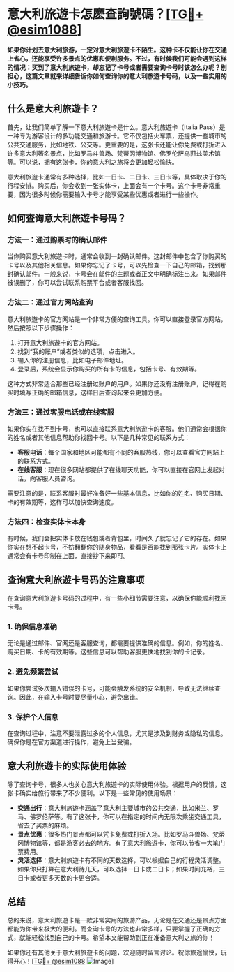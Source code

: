 # 意大利旅遊卡怎麽查詢號碼？[[TG💪+ @esim1088](https://t.me/s/esim1088)]

**如果你计划去意大利旅游，一定对意大利旅遊卡不陌生。这种卡不仅能让你在交通上省心，还能享受许多景点的优惠和便利服务。不过，有时候我们可能会遇到这样的情况：买到了意大利旅遊卡，却忘记了卡号或者需要查询卡号时该怎么办呢？别担心，这篇文章就来详细告诉你如何查询你的意大利旅遊卡号码，以及一些实用的小技巧。**

## 什么是意大利旅遊卡？

首先，让我们简单了解一下意大利旅遊卡是什么。意大利旅遊卡（Italia Pass）是一种专为游客设计的多功能交通和旅游卡。它不仅包括火车票，还提供一些城市的公共交通服务，比如地铁、公交等。更重要的是，这张卡还能让你免费或打折进入许多意大利著名景点，比如罗马斗兽场、梵蒂冈博物馆、佛罗伦萨乌菲兹美术馆等。可以说，拥有这张卡，你的意大利之旅将会更加轻松愉快。

意大利旅遊卡通常有多种选择，比如一日卡、二日卡、三日卡等，具体取决于你的行程安排。购买后，你会收到一张实体卡，上面会有一个卡号。这个卡号非常重要，因为很多时候你需要输入卡号才能享受某些优惠或者进行一些操作。

## 如何查询意大利旅遊卡号码？

### 方法一：通过购票时的确认邮件

当你购买意大利旅遊卡时，通常会收到一封确认邮件。这封邮件中包含了你购买的卡号以及其他相关信息。如果你忘记了卡号，可以先检查一下自己的邮箱，找到那封确认邮件。一般来说，卡号会在邮件的主题或者正文中明确标注出来。如果邮件被误删了，你可以尝试联系购票平台或者客服找回。

### 方法二：通过官方网站查询

意大利旅遊卡的官方网站是一个非常方便的查询工具。你可以直接登录官方网站，然后按照以下步骤操作：

1. 打开意大利旅遊卡的官方网站。
2. 找到“我的账户”或者类似的选项，点击进入。
3. 输入你的注册信息，比如电子邮件地址。
4. 登录后，系统会显示你购买的所有卡的信息，包括卡号、有效期等。

这种方式非常适合那些已经注册过账户的用户。如果你还没有注册账户，记得在购买时填写正确的邮箱信息，这样日后查询起来会更加方便。

### 方法三：通过客服电话或在线客服

如果你实在找不到卡号，也可以直接联系意大利旅遊卡的客服。他们通常会根据你的姓名或者其他信息帮助你找回卡号。以下是几种常见的联系方式：

- **客服电话**：每个国家和地区可能都有不同的客服热线，你可以查看官方网站上的联系方式。
- **在线客服**：现在很多网站都提供了在线聊天功能，你可以直接在官网上发起对话，向客服人员咨询。

需要注意的是，联系客服时最好准备好一些基本信息，比如你的姓名、购买日期、卡的有效期等，这样可以加快查询速度。

### 方法四：检查实体卡本身

有时候，我们会把实体卡放在钱包或者背包里，时间久了就忘记了它的存在。如果你实在想不起卡号，不妨翻翻你的随身物品，看看是否能找到那张卡片。实体卡上通常会有卡号印制在上面，直接抄下来即可。

## 查询意大利旅遊卡号码的注意事项

在查询意大利旅遊卡号码的过程中，有一些小细节需要注意，以确保你能顺利找回卡号。

### 1. 确保信息准确

无论是通过邮件、官网还是客服查询，都需要提供准确的信息。例如，你的姓名、购买日期、卡的有效期等。这些信息可以帮助客服更快地找到你的卡记录。

### 2. 避免频繁尝试

如果你尝试多次输入错误的卡号，可能会触发系统的安全机制，导致无法继续查询。因此，在输入卡号时要尽量小心，避免出错。

### 3. 保护个人信息

在查询过程中，注意不要泄露过多的个人信息，尤其是涉及到财务或隐私的信息。确保你是在官方渠道进行操作，避免上当受骗。

## 意大利旅遊卡的实际使用体验

除了查询卡号，很多人也关心意大利旅遊卡的实际使用体验。根据用户的反馈，这张卡确实给旅行带来了不少便利。以下是一些常见的使用场景：

- **交通出行**：意大利旅遊卡涵盖了意大利主要城市的公共交通，比如米兰、罗马、佛罗伦萨等。有了这张卡，你可以在指定的时间内无限次乘坐交通工具，省去了买票的麻烦。
- **景点优惠**：很多热门景点都可以凭卡免费或打折入场。比如罗马斗兽场、梵蒂冈博物馆等，都是游客必去的地方。有了意大利旅遊卡，你可以节省一大笔门票费用。
- **灵活选择**：意大利旅遊卡有不同的天数选择，可以根据自己的行程灵活调整。如果你只打算在意大利待几天，可以选择一日卡或二日卡；如果时间充裕，三日卡或者更多天数的卡更合适。

## 总结

总的来说，意大利旅遊卡是一款非常实用的旅游产品，无论是在交通还是景点方面都能为你带来极大的便利。而查询卡号的方法也非常多样，只要掌握了正确的方式，就能轻松找到自己的卡号。希望本文能帮助到正在准备意大利之旅的你！

如果你还有其他关于意大利旅遊卡的问题，欢迎随时留言讨论。祝你旅途愉快，玩得开心！[[TG💪+ @esim1088](https://t.me/s/esim1088) ![Image](https://i.postimg.cc/4NQfJmqS/Snipaste-2025-05-13-00-14-12.png)]